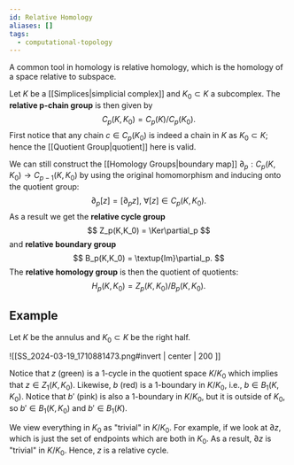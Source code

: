 ```yaml
---
id: Relative Homology
aliases: []
tags:
  - computational-topology
---
```


A common tool in homology is relative homology, which is the homology of a space relative to subspace.

Let $K$ be a [[Simplices|simplicial complex]] and $K_0\subset K$ a subcomplex. The **relative p-chain group** is then given by 
$$
    C_p(K,K_0) = C_p(K)/C_p(K_0).
$$
First notice that any chain $c\in C_p(K_0)$ is indeed a chain in $K$ as $K_0\subset K$; hence the [[Quotient Group|quotient]] here is valid.

We can still construct the [[Homology Groups|boundary map]] $\partial_p:C_p(K,K_0)\rightarrow C_{p-1}(K,K_0)$ by using the original homomorphism and inducing onto the quotient group:
$$
    \partial_p[z] = [\partial_p z],~\forall [z]\in C_p(K,K_0).
$$
As a result we get the **relative cycle group**
$$
    Z_p(K,K_0) = \Ker\partial_p
$$
and **relative boundary group**
$$
    B_p(K,K_0) = \textup{Im}\partial_p.
$$
The **relative homology group** is then the quotient of quotients:
$$
    H_p(K,K_0) = Z_p(K,K_0) / B_p(K,K_0).
$$

## Example

Let $K$ be the annulus and $K_0\subset K$ be the right half.

![[SS_2024-03-19_1710881473.png#invert | center | 200 ]]

Notice that $z$ (green) is a 1-cycle in the quotient space $K/K_0$ which implies that $z\in Z_1(K,K_0)$. Likewise, $b$ (red) is a 1-boundary in $K/K_0$, i.e., $b\in B_1(K,K_0)$. Notice that $b'$ (pink) is also a 1-boundary in $K/K_0$, but it is outside of  $K_0$, so $b'\in B_1(K,K_0)$ and $b'\in B_1(K)$.

We view everything in $K_0$ as "trivial" in $K/K_0$. For example, if we look at $\partial z$, which is just the set of endpoints which are both in $K_0$. As a result, $\partial z$ is "trivial" in $K/K_0$. Hence, $z$ is a relative cycle.
